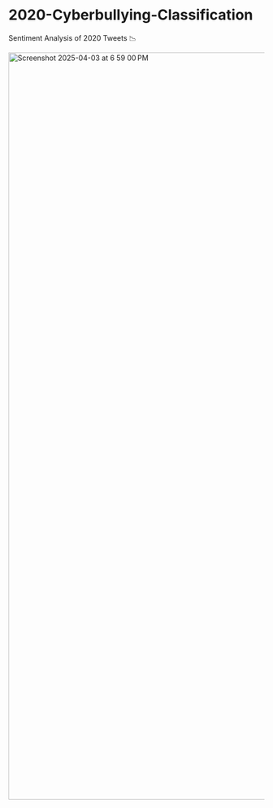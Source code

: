# 2020-Cyberbullying-Classification
Sentiment Analysis of 2020 Tweets 📉


<img width="1469" alt="Screenshot 2025-04-03 at 6 59 00 PM" src="https://github.com/user-attachments/assets/b07f92be-2ae3-42be-95f9-51802b4a9fd7" />
